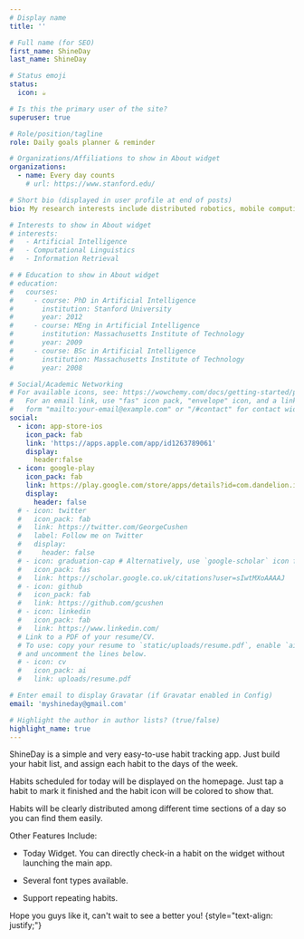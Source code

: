 ```yaml
---
# Display name
title: ''

# Full name (for SEO)
first_name: ShineDay
last_name: ShineDay

# Status emoji
status:
  icon: ☕️

# Is this the primary user of the site?
superuser: true

# Role/position/tagline
role: Daily goals planner & reminder

# Organizations/Affiliations to show in About widget
organizations:
  - name: Every day counts
    # url: https://www.stanford.edu/

# Short bio (displayed in user profile at end of posts)
bio: My research interests include distributed robotics, mobile computing and programmable matter.

# Interests to show in About widget
# interests:
#   - Artificial Intelligence
#   - Computational Linguistics
#   - Information Retrieval

# # Education to show in About widget
# education:
#   courses:
#     - course: PhD in Artificial Intelligence
#       institution: Stanford University
#       year: 2012
#     - course: MEng in Artificial Intelligence
#       institution: Massachusetts Institute of Technology
#       year: 2009
#     - course: BSc in Artificial Intelligence
#       institution: Massachusetts Institute of Technology
#       year: 2008

# Social/Academic Networking
# For available icons, see: https://wowchemy.com/docs/getting-started/page-builder/#icons
#   For an email link, use "fas" icon pack, "envelope" icon, and a link in the
#   form "mailto:your-email@example.com" or "/#contact" for contact widget.
social:
  - icon: app-store-ios
    icon_pack: fab
    link: 'https://apps.apple.com/app/id1263789061'
    display:
      header:false
  - icon: google-play
    icon_pack: fab
    link: https://play.google.com/store/apps/details?id=com.dandelion.international.shineday  
    display:
      header: false 
  # - icon: twitter
  #   icon_pack: fab
  #   link: https://twitter.com/GeorgeCushen
  #   label: Follow me on Twitter
  #   display:
  #     header: false
  # - icon: graduation-cap # Alternatively, use `google-scholar` icon from `ai` icon pack
  #   icon_pack: fas
  #   link: https://scholar.google.co.uk/citations?user=sIwtMXoAAAAJ
  # - icon: github
  #   icon_pack: fab
  #   link: https://github.com/gcushen
  # - icon: linkedin
  #   icon_pack: fab
  #   link: https://www.linkedin.com/
  # Link to a PDF of your resume/CV.
  # To use: copy your resume to `static/uploads/resume.pdf`, enable `ai` icons in `params.yaml`,
  # and uncomment the lines below.
  # - icon: cv
  #   icon_pack: ai
  #   link: uploads/resume.pdf

# Enter email to display Gravatar (if Gravatar enabled in Config)
email: 'myshineday@gmail.com'

# Highlight the author in author lists? (true/false)
highlight_name: true
---
```


ShineDay is a simple and very easy-to-use habit tracking app. Just build your habit list, and assign each habit to the days of the week.

Habits scheduled for today will be displayed on the homepage. Just tap a habit to mark it finished and the habit icon will be colored to show that.

Habits will be clearly distributed among different time sections of a day so you can find them easily.

Other Features Include:

* Today Widget. You can directly check-in a habit on the widget without launching the main app.

* Several font types available.

* Support repeating habits.

Hope you guys like it, can't wait to see a better you!
{style="text-align: justify;"}
